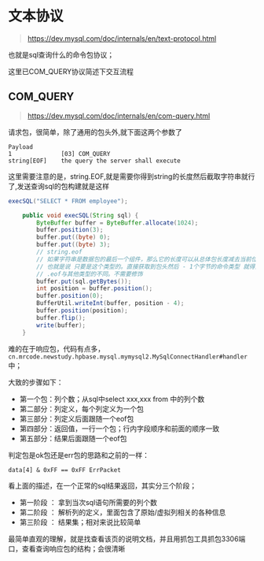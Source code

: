 # 文本协议

> https://dev.mysql.com/doc/internals/en/text-protocol.html

也就是sql查询什么的命令包协议；

这里已COM_QUERY协议简述下交互流程


## COM_QUERY
> https://dev.mysql.com/doc/internals/en/com-query.html

请求包，很简单，除了通用的包头外,就下面这两个参数了 
```
Payload
1              [03] COM_QUERY
string[EOF]    the query the server shall execute
```

这里需要注意的是，string.EOF,就是需要你得到string的长度然后截取字符串就行了,发送查询sql的包构建就是这样

```java
execSQL("SELECT * FROM employee");

    public void execSQL(String sql) {
        ByteBuffer buffer = ByteBuffer.allocate(1024);
        buffer.position(3);
        buffer.put((byte) 0);
        buffer.put((byte) 3);
        // string.eof
        // 如果字符串是数据包的最后一个组件，那么它的长度可以从总体包长度减去当前位置来计算。
        // 也就是说 只要是这个类型的。直接获取到包头然后 - 1个字节的命令类型 就得到长度了
        // .eof与其他类型的不同。不需要修饰
        buffer.put(sql.getBytes());
        int position = buffer.position();
        buffer.position(0);
        BufferUtil.writeInt(buffer, position - 4);
        buffer.position(position);
        buffer.flip();
        write(buffer);
    }
```

难的在于响应包，代码有点多，`cn.mrcode.newstudy.hpbase.mysql.mymysql2.MySqlConnectHandler#handler` 中；

大致的步骤如下：
* 第一个包：列个数；从sql中select xxx,xxx from 中的列个数
* 第二部分：列定义，每个列定义为一个包
* 第三部分：列定义后面跟随一个eof包
* 第四部分：返回值，一行一个包；行内字段顺序和前面的顺序一致
* 第五部分：结果后面跟随一个eof包

判定包是ok包还是err包的思路和之前的一样：
```
data[4] & 0xFF == 0xFF ErrPacket
```

看上面的描述，在一个正常的sql结果返回，其实分三个阶段；
* 第一阶段 ： 拿到当次sql语句所需要的列个数
* 第二阶段 ： 解析列的定义，里面包含了原始/虚拟列相关的各种信息
* 第三阶段 ： 结果集；相对来说比较简单

最简单直观的理解，就是找查看该页的说明文档，并且用抓包工具抓包3306端口，查看查询响应包的结构；会很清晰